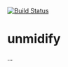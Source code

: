 [![Build Status](https://travis-ci.org/shaduzlabs/unmidify.svg?branch=master)](https://travis-ci.org/shaduzlabs/unmidify)

# unmidify

...
